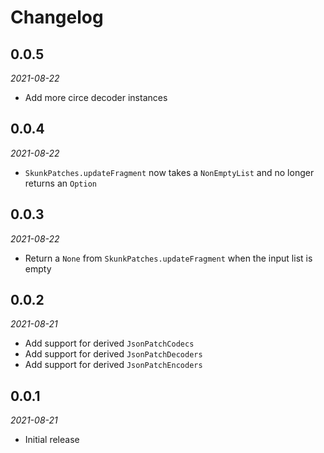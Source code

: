 # Changelog

## 0.0.5

_2021-08-22_

 * Add more circe decoder instances

## 0.0.4

_2021-08-22_

 * `SkunkPatches.updateFragment` now takes a `NonEmptyList` and no longer returns an `Option`

## 0.0.3

_2021-08-22_

 * Return a `None` from `SkunkPatches.updateFragment` when the input list is empty

## 0.0.2

_2021-08-21_

 * Add support for derived `JsonPatchCodecs`
 * Add support for derived `JsonPatchDecoders`
 * Add support for derived `JsonPatchEncoders`

## 0.0.1

_2021-08-21_

 * Initial release